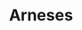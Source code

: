 ---
genericImage: {
 url: /arnes.webp,
 alt: Arnes personalizable
}
title: Arneses
description: Los productos mostrados son ejemplos de los trabajos que hemos realizado anteriormente, si desea hacer alguna modificación como en el color de la tela, debes indicarlo, junto con las medidas del busto de tu perro, a la hora de hacer el pedido.
price: 19.99
images: [
    {
        url: /ProductosPerros/arnesAnimalPrint.webp,
        alt: Arnes estampado AnimalPrint
    },
    {
        url: /ProductosPerros/arnesCaballitosDeMar.webp,
        alt: Arnes estampado caballitos de mar
    },
    {
        url: /ProductosPerros/arnesEstampadoPerro.webp,
        alt: Arnes estampado buldog
    }
]
---